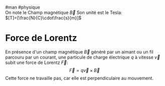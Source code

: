 #man #physique\
On note le Champ magnétique
 $\vec B$ Son unité est le Tesla:\
 $[T]=[\frac{N}{C}\cdot\frac{s}{m}]$
# Force de Lorentz
En présence d'un champ magnétique $\vec B$ généré par un aimant ou un fil parcouru par un courant, une particule de charge électrique $q$ à vitesse $\vec v$ subit une force de Lorentz $\vec F$:
$$\vec F = q \vec v\times \vec B$$
Cette force ne travaille pas, car elle est perpendiculaire au mouvement.
